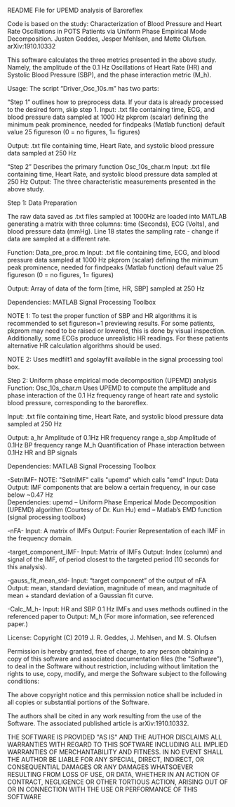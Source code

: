 README File for UPEMD analysis of Baroreflex

Code is based on the study:
Characterization of Blood Pressure and Heart Rate Oscillations in POTS Patients via Uniform Phase Empirical Mode Decomposition. 
Justen Geddes, Jesper Mehlsen, and Mette Olufsen. arXiv:1910.10332


This software calculates the three metrics presented in the above study. Namely, the amplitude of the 0.1 Hz Oscillations of Heart Rate (HR) and Systolic Blood Pressure (SBP), and the phase interaction metric (M_h). 


Usage:
The script “Driver_Osc_10s.m” has two parts:

“Step 1” outlines how to preprocess data. If your data is already processed to the desired form, skip step 1. 
Input: 
.txt file containing time, ECG, and blood pressure data sampled at 1000 Hz
pkprom (scalar) defining the minimum peak prominence, needed for findpeaks (Matlab function) default value 25 
figureson (0 = no figures, 1= figures) 


Output: .txt file containing time, Heart Rate, and systolic blood pressure data sampled at 250 Hz 

“Step 2” Describes the primary function Osc_10s_char.m
Input: .txt file containing time, Heart Rate, and systolic blood pressure data sampled at 250 Hz 
Output: The three characteristic measurements presented in the above study.




Step 1: Data Preparation

The raw data saved as .txt files sampled at 1000Hz are loaded into MATLAB generating a matrix with three columns: time (Seconds), ECG (Volts), and blood pressure data (mmHg). 
Line 18 states the sampling rate - change if data are sampled at a different rate.

Function: Data_pre_proc.m
Input: 
  .txt file containing time, ECG, and blood pressure data sampled at 1000 Hz
  pkprom (scalar) defining the minimum peak prominence, needed for findpeaks (Matlab function) default value 25 
  figureson (0 = no figures, 1= figures) 
 
Output: Array of data of the form [time, HR, SBP] sampled at 250 Hz

Dependencies: MATLAB Signal Processing Toolbox 


NOTE 1: To test the proper function of SBP and HR algorithms it is recommended to set figureson=1 previewing results. 
For some patients, pkprom may need to be raised or lowered, this is done by visual inspection. Additionally, some ECGs produce unrealistic HR readings. For these patients alternative HR calculation algorithms should be used. 

NOTE 2: Uses medfilt1 and sgolayfilt available in the signal processing tool box.





Step 2: Uniform phase empirical mode decomposition (UPEMD) analysis
Function: Osc_10s_char.m
Uses UPEMD to compute the amplitude and phase interaction of the 0.1 Hz frequency range of heart rate and systolic blood pressure, corresponding to the baroreflex.
 
Input: .txt file containing time, Heart Rate, and systolic blood pressure data sampled at 250 Hz 

Output: 
a_hr			Amplitude of 0.1Hz HR frequency range 
a_sbp 			Amplitude of 0.1Hz BP frequency range 
M_h 			Quantification of Phase interaction between 0.1Hz HR and BP signals

Dependencies: 
MATLAB Signal Processing Toolbox

-SetnIMF-
NOTE: "SetnIMF" calls "upemd" which calls "emd" 
Input: Data
Output: IMF components that are below a certain frequency, in our case below ~0.47 Hz  
Dependencies:
	upemd – Uniform Phase Emperical Mode Decomposition (UPEMD) algorithm (Courtesy of Dr. Kun Hu)
	emd – Matlab’s EMD function (signal processing toolbox)

-nFA-
Input: A matrix of IMFs 
Output: Fourier Representation of each IMF in the frequency domain. 

-target_component_IMF-
Input: Matrix of IMFs 
Output:  Index (column) and signal of the IMF, of period closest to the targeted period (10 seconds for this analysis).

-gauss_fit_mean_std-
Input: “target component” of the output of nFA
Output: mean, standard deviation, magnitude of mean, and magnitude of mean + standard deviation of a Gaussian fit curve. 

-Calc_M_h-
Input: HR and SBP 0.1 Hz IMFs and uses methods outlined in the referenced paper to
Output: M_h (For more information, see referenced paper.)





License:
Copyright (C) 2019 J. R. Geddes, J. Mehlsen, and M. S. Olufsen

Permission is hereby granted, free of charge, to any person obtaining a copy of this software and associated documentation files (the "Software"), to deal in the Software without restriction, including without limitation the rights to use, copy, modify, and merge the Software subject to the following conditions:

The above copyright notice and this permission notice shall be included in all copies or substantial portions of the Software.

The authors shall be cited in any work resulting from the use of the Software. The associated published article is arXiv:1910.10332.

THE SOFTWARE IS PROVIDED "AS IS" AND THE AUTHOR DISCLAIMS ALL WARRANTIES WITH REGARD TO THIS SOFTWARE INCLUDING ALL IMPLIED WARRANTIES OF MERCHANTABILITY AND FITNESS. IN NO EVENT SHALL THE AUTHOR BE LIABLE FOR ANY SPECIAL, DIRECT, INDIRECT, OR CONSEQUENTIAL DAMAGES OR ANY DAMAGES WHATSOEVER RESULTING FROM LOSS OF USE, OR DATA, WHETHER IN AN ACTION OF CONTRACT, NEGLIGENCE OR OTHER TORTIOUS ACTION, ARISING OUT OF OR IN CONNECTION WITH THE USE OR PERFORMANCE OF THIS SOFTWARE